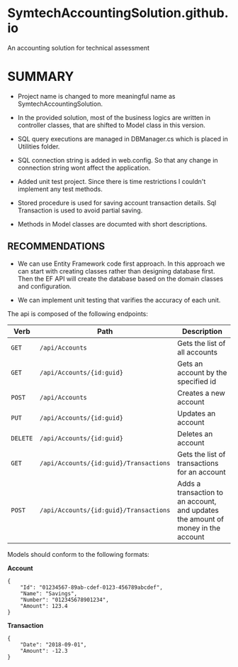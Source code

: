 # SymtechAccountingSolution.github.io
An accounting solution for technical assessment


# SUMMARY

- Project name is changed to more meaningful name as SymtechAccountingSolution.

- In the provided solution, most of the business logics are written in controller classes, that are shifted to Model class in this version.

- SQL query executions are managed in DBManager.cs  which is placed in Utilities folder.

- SQL connection string is added in web.config. So that any change in connection string wont affect the application.

- Added unit test project. Since there is time restrictions I couldn't implement any test methods.

- Stored procedure is used for saving account transaction details. Sql Transaction is used to avoid partial saving.

- Methods in Model classes are documted with short descriptions.


## RECOMMENDATIONS

- We can use Entity Framework code first approach. In this approach we can start with creating classes rather than designing database first. 
  Then the EF API will create the database based on the domain classes and configuration.

- We can implement unit testing that varifies the accuracy of each unit.





The api is composed of the following endpoints:

| Verb     | Path                                   | Description
|----------|----------------------------------------|--------------------------------------------------------
| `GET`    | `/api/Accounts`                        | Gets the list of all accounts
| `GET`    | `/api/Accounts/{id:guid}`              | Gets an account by the specified id
| `POST`   | `/api/Accounts`                        | Creates a new account
| `PUT`    | `/api/Accounts/{id:guid}`              | Updates an account
| `DELETE` | `/api/Accounts/{id:guid}`              | Deletes an account
| `GET`    | `/api/Accounts/{id:guid}/Transactions` | Gets the list of transactions for an account
| `POST`   | `/api/Accounts/{id:guid}/Transactions` | Adds a transaction to an account, and updates the amount of money in the account

Models should conform to the following formats:

**Account**
```
{
    "Id": "01234567-89ab-cdef-0123-456789abcdef",
	"Name": "Savings",
	"Number": "012345678901234",
	"Amount": 123.4
}
```	

**Transaction**
```
{
    "Date": "2018-09-01",
    "Amount": -12.3
}
```

